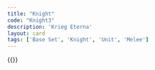 ```yaml
---
title: "Knight"
code: "Knight3"
description: 'Krieg Eterna'
layout: card
tags: ['Base Set', 'Knight', 'Unit', 'Melee']
---
```

{{<card-detail-page title="Knight3" artwork="Portrait of a Young Bearded Man Wearing Armor by Jacopo Tintoretto  (16th century)" attr="Epicurus"/>}}